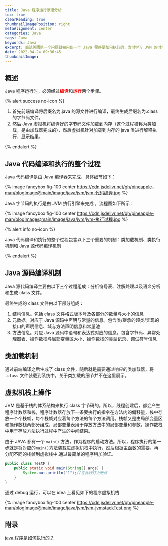 ```yaml
---
title: Java 程序运行原理分析
toc: true
clearReading: true
thumbnailImagePosition: right
metaAlignment: center
categories: Java
tags: Java
keywords: Java
excerpt: 面试美团第一个问题就被问到一个 Java 程序是如何执行的，当时学习 JVM 的时候并没有过多注意这块，造成了记忆不太深刻，通过本文记录一下
date: 2022-04-24 09:36:45
thumbnailImage:
---
```


<!-- toc -->

## 概述

Java 程序运行时，必须经过<font style="color:red;font-weight:bold">编译</font>和<font style="color:red;font-weight:bold">运行</font>两个步骤。

{% alert success no-icon %}

1. 首先前端编译将后缀名为.java 的源文件进行编译，最终生成后缀名为.class 的字节码文件。
2. 然后 Java 虚拟机将编译好的字节码文件加载到内存（这个过程被称为类加载，是由加载器完成的），然后虚拟机针对加载到内存的 java 类进行解释执行，显示结果。

{% endalert %}

## Java 代码编译和执行的整个过程

Java 代码编译是由 Java 编译器来完成，具体细节如下：

{% image fancybox fig-100  center https://cdn.jsdelivr.net/gh/pineapple-man/blogImage@main/image/java/jvm/jvm-代码编译.jpg %}

Java 字节码的执行是由 JVM 执行引擎来完成 ，流程图如下所示：

{% image fancybox fig-100  center https://cdn.jsdelivr.net/gh/pineapple-man/blogImage@main/image/java/jvm/jvm-执行过程.jpg %}

{% alert info no-icon %}

Java 代码编译和执行的整个过程包含以下三个重要的机制：类加载机制、类执行机制和 Java 源代码编译机制

{% endalert %}

## Java 源码编译机制

Java 源代码编译主要由以下三个过程组成：分析符号表、注解处理以及语义分析和生成 class 文件。

最终生成的 class 文件由以下部分组成：

1. 结构信息。包括 class 文件格式版本号及各部分的数量与大小的信息
2. 元数据。对应于 Java 源码中声明与常量的信息。包含类/继承的超类/实现的接口的声明信息、域与方法声明信息和常量池
3. 方法信息。对应 Java 源码中语句和表达式对应的信息。包含字节码、异常处理器表、操作数栈与局部变量区大小、操作数栈的类型记录、调试符号信息

## 类加载机制

通过前端编译之后生成了 class 文件，随后就是需要通过响应的类加载器，将 `.class` 文件装载到系统中，关于类加载的细节并不在这里展示。

## 虚拟机栈上操作

JVM 是基于栈的体系结构来执行 class 字节码的。所以，线程创建后，都会产生程序计数器和栈，程序计数器存放下一条要执行的指令在方法内的偏移量，栈中存放一个个栈帧，每个栈帧对应着每个方法的每个方法调用。栈帧又是由局部变量区和操作数栈两部分组成，局部变量表用于存放方法中的局部变量和参数，操作数栈中用于存放方法执行过程中产生的中间结果。

由于 JAVA 都有一个 `main()` 方法，作为程序的启动方法。所以，程序执行的第一步就是将对应的`main()`方法装载进虚拟机栈中执行，然后根据主函数的需要，再分配不同的栈帧到虚拟栈中.通过最简单的程序稍加验证。

```java
public class TestP {
	public static void main(String[] args) {
		System.out.println("1");//在此行打上断点
	}
}
```

通过 debug 运行，可以在 idea 上看见如下的程序虚拟机栈

{% image fancybox fig-100  center https://cdn.jsdelivr.net/gh/pineapple-man/blogImage@main/image/java/jvm/jvm-jvmstackTest.png %}

## 附录

[java 程序是如何执行的？](https://www.cnblogs.com/minikobe/p/11512628.html)
